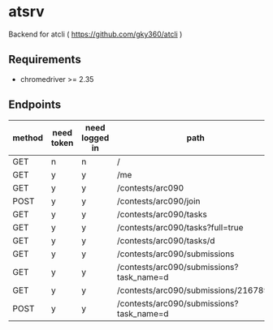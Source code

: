 # atsrv

Backend for atcli ( https://github.com/gky360/atcli )

## Requirements

- chromedriver >= 2.35

## Endpoints

| method | need token | need logged in | path |
|---|---|---|---|
| GET  | n | n | / |
| GET  | y | y | /me |
| GET  | y | y | /contests/arc090 |
| POST | y | y | /contests/arc090/join |
| GET  | y | y | /contests/arc090/tasks |
| GET  | y | y | /contests/arc090/tasks?full=true |
| GET  | y | y | /contests/arc090/tasks/d |
| GET  | y | y | /contests/arc090/submissions |
| GET  | y | y | /contests/arc090/submissions?task_name=d |
| GET  | y | y | /contests/arc090/submissions/2167890 |
| POST | y | y | /contests/arc090/submissions?task_name=d |
